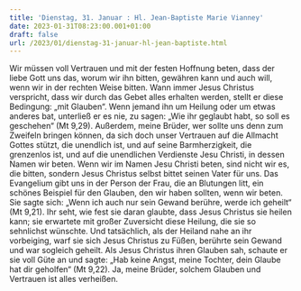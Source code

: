 ```yaml
---
title: 'Dienstag, 31. Januar : Hl. Jean-Baptiste Marie Vianney'
date: 2023-01-31T08:23:00.001+01:00
draft: false
url: /2023/01/dienstag-31-januar-hl-jean-baptiste.html
---
```


Wir müssen voll Vertrauen und mit der festen Hoffnung beten, dass der liebe Gott uns das, worum wir ihn bitten, gewähren kann und auch will, wenn wir in der rechten Weise bitten. Wann immer Jesus Christus verspricht, dass wir durch das Gebet alles erhalten werden, stellt er diese Bedingung: „mit Glauben“. Wenn jemand ihn um Heilung oder um etwas anderes bat, unterließ er es nie, zu sagen: „Wie ihr geglaubt habt, so soll es geschehen“ (Mt 9,29). Außerdem, meine Brüder, wer sollte uns denn zum Zweifeln bringen können, da sich doch unser Vertrauen auf die Allmacht Gottes stützt, die unendlich ist, und auf seine Barmherzigkeit, die grenzenlos ist, und auf die unendlichen Verdienste Jesu Christi, in dessen Namen wir beten. Wenn wir im Namen Jesu Christi beten, sind nicht wir es, die bitten, sondern Jesus Christus selbst bittet seinen Vater für uns. Das Evangelium gibt uns in der Person der Frau, die an Blutungen litt, ein schönes Beispiel für den Glauben, den wir haben sollten, wenn wir beten. Sie sagte sich: „Wenn ich auch nur sein Gewand berühre, werde ich geheilt“ (Mt 9,21). Ihr seht, wie fest sie daran glaubte, dass Jesus Christus sie heilen kann; sie erwartete mit großer Zuversicht diese Heilung, die sie so sehnlichst wünschte. Und tatsächlich, als der Heiland nahe an ihr vorbeiging, warf sie sich Jesus Christus zu Füßen, berührte sein Gewand und war sogleich geheilt. Als Jesus Christus ihren Glauben sah, schaute er sie voll Güte an und sagte: „Hab keine Angst, meine Tochter, dein Glaube hat dir geholfen“ (Mt 9,22). Ja, meine Brüder, solchem Glauben und Vertrauen ist alles verheißen.